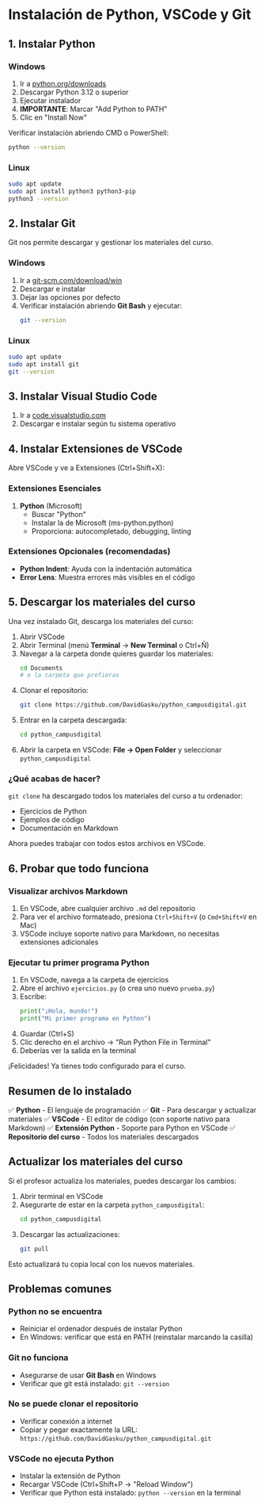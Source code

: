 # Instalación de Python, VSCode y Git

## 1. Instalar Python

### Windows
1. Ir a [python.org/downloads](https://www.python.org/downloads/)
2. Descargar Python 3.12 o superior
3. Ejecutar instalador
4. **IMPORTANTE**: Marcar "Add Python to PATH"
5. Clic en "Install Now"

Verificar instalación abriendo CMD o PowerShell:
```bash
python --version
```

### Linux
```bash
sudo apt update
sudo apt install python3 python3-pip
python3 --version
```

## 2. Instalar Git

Git nos permite descargar y gestionar los materiales del curso.

### Windows

1. Ir a [git-scm.com/download/win](https://git-scm.com/download/win)
2. Descargar e instalar
3. Dejar las opciones por defecto
4. Verificar instalación abriendo **Git Bash** y ejecutar:
   ```bash
   git --version
   ```

### Linux

```bash
sudo apt update
sudo apt install git
git --version
```

## 3. Instalar Visual Studio Code

1. Ir a [code.visualstudio.com](https://code.visualstudio.com/)
2. Descargar e instalar según tu sistema operativo

## 4. Instalar Extensiones de VSCode

Abre VSCode y ve a Extensiones (Ctrl+Shift+X):

### Extensiones Esenciales

1. **Python** (Microsoft)
   - Buscar "Python"
   - Instalar la de Microsoft (ms-python.python)
   - Proporciona: autocompletado, debugging, linting

### Extensiones Opcionales (recomendadas)

- **Python Indent**: Ayuda con la indentación automática
- **Error Lens**: Muestra errores más visibles en el código

## 5. Descargar los materiales del curso

Una vez instalado Git, descarga los materiales del curso:

1. Abrir VSCode
2. Abrir Terminal (menú **Terminal** → **New Terminal** o Ctrl+Ñ)
3. Navegar a la carpeta donde quieres guardar los materiales:
   ```bash
   cd Documents
   # o la carpeta que prefieras
   ```
4. Clonar el repositorio:
   ```bash
   git clone https://github.com/DavidGasku/python_campusdigital.git
   ```
5. Entrar en la carpeta descargada:
   ```bash
   cd python_campusdigital
   ```
6. Abrir la carpeta en VSCode: **File → Open Folder** y seleccionar `python_campusdigital`

### ¿Qué acabas de hacer?

`git clone` ha descargado todos los materiales del curso a tu ordenador:
- Ejercicios de Python
- Ejemplos de código
- Documentación en Markdown

Ahora puedes trabajar con todos estos archivos en VSCode.

## 6. Probar que todo funciona

### Visualizar archivos Markdown

1. En VSCode, abre cualquier archivo `.md` del repositorio
2. Para ver el archivo formateado, presiona `Ctrl+Shift+V` (o `Cmd+Shift+V` en Mac)
3. VSCode incluye soporte nativo para Markdown, no necesitas extensiones adicionales

### Ejecutar tu primer programa Python

1. En VSCode, navega a la carpeta de ejercicios
2. Abre el archivo `ejercicios.py` (o crea uno nuevo `prueba.py`)
3. Escribe:
   ```python
   print("¡Hola, mundo!")
   print("Mi primer programa en Python")
   ```
4. Guardar (Ctrl+S)
5. Clic derecho en el archivo → "Run Python File in Terminal"
6. Deberías ver la salida en la terminal

¡Felicidades! Ya tienes todo configurado para el curso.

## Resumen de lo instalado

✅ **Python** - El lenguaje de programación
✅ **Git** - Para descargar y actualizar materiales
✅ **VSCode** - El editor de código (con soporte nativo para Markdown)
✅ **Extensión Python** - Soporte para Python en VSCode
✅ **Repositorio del curso** - Todos los materiales descargados

## Actualizar los materiales del curso

Si el profesor actualiza los materiales, puedes descargar los cambios:

1. Abrir terminal en VSCode
2. Asegurarte de estar en la carpeta `python_campusdigital`:
   ```bash
   cd python_campusdigital
   ```
3. Descargar las actualizaciones:
   ```bash
   git pull
   ```

Esto actualizará tu copia local con los nuevos materiales.

## Problemas comunes

### Python no se encuentra
- Reiniciar el ordenador después de instalar Python
- En Windows: verificar que está en PATH (reinstalar marcando la casilla)

### Git no funciona
- Asegurarse de usar **Git Bash** en Windows
- Verificar que git está instalado: `git --version`

### No se puede clonar el repositorio
- Verificar conexión a internet
- Copiar y pegar exactamente la URL: `https://github.com/DavidGasku/python_campusdigital.git`

### VSCode no ejecuta Python
- Instalar la extensión de Python
- Recargar VSCode (Ctrl+Shift+P → "Reload Window")
- Verificar que Python está instalado: `python --version` en la terminal
